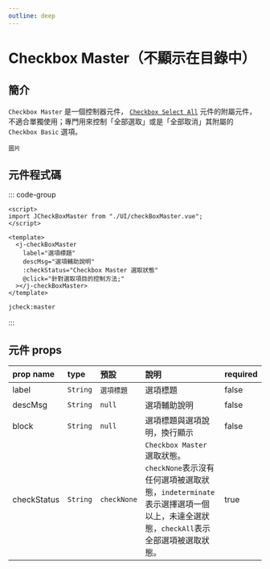 ```yaml
---
outline: deep
---
```


# Checkbox Master（不顯示在目錄中） <Badge type="info" text="單一元件" />

## 簡介

`Checkbox Master` 是一個控制器元件， [`Checkbox Select All`](checkboxSelectAll.md) 元件的附屬元件，不適合單獨使用；專門用來控制「全部選取」或是「全部取消」其附屬的 `Checkbox Basic` 選項。

```
圖片
```

## 元件程式碼

::: code-group

```vue [Vue]
<script>
import JCheckBoxMaster from "./UI/checkBoxMaster.vue";
</script>

<template>
  <j-checkBoxMaster
    label="選項標題"
    descMsg="選項輔助說明"
    :checkStatus="Checkbox Master 選取狀態"
    @click="針對選取項目的控制方法;"
  ></j-checkBoxMaster>
</template>
```

```cmd [VSCode Snippet]
jcheck:master
```

:::

## 元件 props

| prop name   | type     | 預設        | 說明                                                                                                                                                     | required |
| :---------- | :------- | :---------- | :------------------------------------------------------------------------------------------------------------------------------------------------------- | :------- |
| label       | `String` | `選項標題`  | 選項標題                                                                                                                                                 | false    |
| descMsg     | `String` | `null`      | 選項輔助說明                                                                                                                                             | false    |
| block       | `String` | `null`      | 選項標題與選項說明，換行顯示                                                                                                                             | false    |
| checkStatus | `String` | `checkNone` | `Checkbox Master` 選取狀態。`checkNone`表示沒有任何選項被選取狀態，`indeterminate`表示選擇選項一個以上，未達全選狀態，`checkAll`表示全部選項被選取狀態。 | true     |
